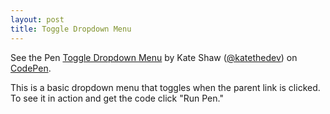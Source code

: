 ```yaml
---
layout: post
title: Toggle Dropdown Menu
---
```


<p data-height="500" data-theme-id="0" data-slug-hash="xWEmqb" data-default-tab="css,result" data-user="katethedev" data-embed-version="2" data-pen-title="Toggle Dropdown Menu" class="codepen">See the Pen <a href="https://codepen.io/katethedev/pen/xWEmqb/">Toggle Dropdown Menu</a> by Kate Shaw (<a href="https://codepen.io/katethedev">@katethedev</a>) on <a href="https://codepen.io">CodePen</a>.</p>
<script async src="https://static.codepen.io/assets/embed/ei.js"></script>


This is a basic dropdown menu that toggles when the parent link is clicked. To see it in action and get the code click "Run Pen."
